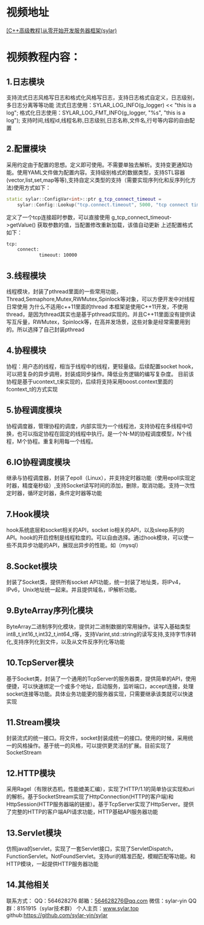 # 视频地址
[\[C++高级教程\]从零开始开发服务器框架(sylar)](https://www.bilibili.com/video/av53602631/?from=www.sylar.top "")
# 视频教程内容：
## 1.日志模块
支持流式日志风格写日志和格式化风格写日志，支持日志格式自定义，日志级别，多日志分离等等功能
流式日志使用：SYLAR_LOG_INFO(g_logger) << "this is a log";
格式化日志使用：SYLAR_LOG_FMT_INFO(g_logger, "%s", "this is a log");
支持时间,线程id,线程名称,日志级别,日志名称,文件名,行号等内容的自由配置
## 2.配置模块
采用约定由于配置的思想。定义即可使用。不需要单独去解析。支持变更通知功能。使用YAML文件做为配置内容。支持级别格式的数据类型，支持STL容器(vector,list,set,map等等),支持自定义类型的支持（需要实现序列化和反序列化方法)使用方式如下：
```cpp
static sylar::ConfigVar<int>::ptr g_tcp_connect_timeout =
	sylar::Config::Lookup("tcp.connect.timeout", 5000, "tcp connect timeout");
```
定义了一个tcp连接超时参数，可以直接使用 g_tcp_connect_timeout->getValue() 获取参数的值，当配置修改重新加载，该值自动更新
上述配置格式如下：
```sh
tcp:
    connect:
            timeout: 10000
```
## 3.线程模块
线程模块，封装了pthread里面的一些常用功能，Thread,Semaphore,Mutex,RWMutex,Spinlock等对象，可以方便开发中对线程日常使用
为什么不适用c++11里面的thread
本框架是使用C++11开发，不使用thread，是因为thread其实也是基于pthread实现的。并且C++11里面没有提供读写互斥量，RWMutex，Spinlock等，在高并发场景，这些对象是经常需要用到的。所以选择了自己封装pthread
## 4.协程模块
协程：用户态的线程，相当于线程中的线程，更轻量级。后续配置socket hook，可以把复杂的异步调用，封装成同步操作。降低业务逻辑的编写复杂度。
目前该协程是基于ucontext_t来实现的，后续将支持采用boost.context里面的fcontext_t的方式实现
## 5.协程调度模块
协程调度器，管理协程的调度，内部实现为一个线程池，支持协程在多线程中切换，也可以指定协程在固定的线程中执行。是一个N-M的协程调度模型，N个线程，M个协程。重复利用每一个线程。
## 6.IO协程调度模块
继承与协程调度器，封装了epoll（Linux），并支持定时器功能（使用epoll实现定时器，精度毫秒级）,支持Socket读写时间的添加，删除，取消功能。支持一次性定时器，循环定时器，条件定时器等功能
## 7.Hook模块
hook系统底层和socket相关的API，socket io相关的API，以及sleep系列的API。hook的开启控制是线程粒度的。可以自由选择。通过hook模块，可以使一些不具异步功能的API，展现出异步的性能。如（mysql）
## 8.Socket模块
封装了Socket类，提供所有socket API功能，统一封装了地址类，将IPv4，IPv6，Unix地址统一起来。并且提供域名，IP解析功能。
## 9.ByteArray序列化模块
ByteArray二进制序列化模块，提供对二进制数据的常用操作。读写入基础类型int8_t,int16_t,int32_t,int64_t等，支持Varint,std::string的读写支持,支持字节序转化,支持序列化到文件，以及从文件反序列化等功能
## 10.TcpServer模块
基于Socket类，封装了一个通用的TcpServer的服务器类，提供简单的API，使用便捷，可以快速绑定一个或多个地址，启动服务，监听端口，accept连接，处理socket连接等功能。具体业务功能更的服务器实现，只需要继承该类就可以快速实现
## 11.Stream模块
封装流式的统一接口。将文件，socket封装成统一的接口。使用的时候，采用统一的风格操作。基于统一的风格，可以提供更灵活的扩展。目前实现了SocketStream

## 12.HTTP模块
采用Ragel（有限状态机，性能媲美汇编），实现了HTTP/1.1的简单协议实现和uri的解析。基于SocketStream实现了HttpConnection(HTTP的客户端)和HttpSession(HTTP服务器端的链接）。基于TcpServer实现了HttpServer。提供了完整的HTTP的客户端API请求功能，HTTP基础API服务器功能
## 13.Servlet模块
仿照java的servlet，实现了一套Servlet接口，实现了ServletDispatch，FunctionServlet。NotFoundServlet。支持uri的精准匹配，模糊匹配等功能。和HTTP模块，一起提供HTTP服务器功能
## 14.其他相关
联系方式：
 QQ：564628276
 邮箱：564628276@qq.com
 微信：sylar-yin
 QQ群：8151915（sylar技术群）
个人主页：www.sylar.top
github:https://github.com/sylar-yin/sylar
